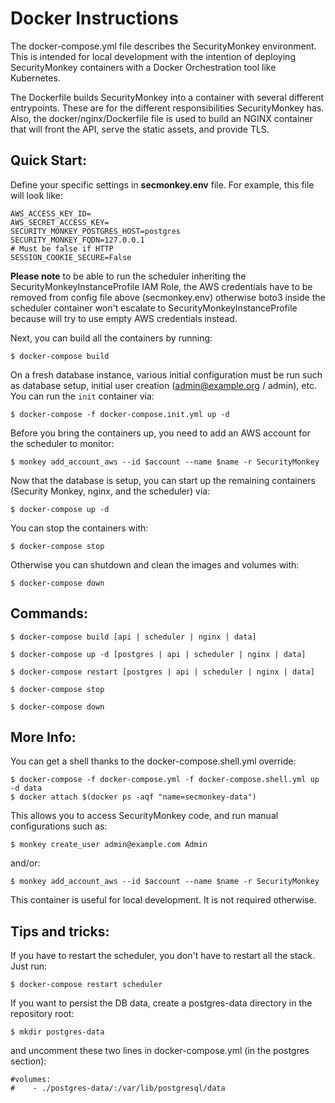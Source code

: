 Docker Instructions
===================

The docker-compose.yml file describes the SecurityMonkey environment. This is intended for local development with the intention of deploying SecurityMonkey containers with a Docker Orchestration tool like Kubernetes.

The Dockerfile builds SecurityMonkey into a container with several different entrypoints. These are for the different responsibilities SecurityMonkey has. Also, the docker/nginx/Dockerfile file is used to build an NGINX container that will front the API, serve the static assets, and provide TLS.

Quick Start:
------------

Define your specific settings in **secmonkey.env** file. For example, this file will look like:

    AWS_ACCESS_KEY_ID=
    AWS_SECRET_ACCESS_KEY=
    SECURITY_MONKEY_POSTGRES_HOST=postgres
    SECURITY_MONKEY_FQDN=127.0.0.1
    # Must be false if HTTP
    SESSION_COOKIE_SECURE=False

**Please note** to be able to run the scheduler inheriting the SecurityMonkeyInstanceProfile IAM Role, the AWS credentials have to be removed from config file above (secmonkey.env) otherwise boto3 inside the scheduler container won't escalate to SecurityMonkeyInstanceProfile because will try to use empty AWS credentials instead.


Next, you can build all the containers by running:

    $ docker-compose build

On a fresh database instance, various initial configuration must be run such as database setup, initial user creation (<admin@example.org> / admin), etc. You can run the `init` container via:

    $ docker-compose -f docker-compose.init.yml up -d

Before you bring the containers up, you need to add an AWS account for the scheduler to monitor:

    $ monkey add_account_aws --id $account --name $name -r SecurityMonkey

Now that the database is setup, you can start up the remaining containers (Security Monkey, nginx, and the scheduler) via:

    $ docker-compose up -d

You can stop the containers with:

    $ docker-compose stop

Otherwise you can shutdown and clean the images and volumes with:

    $ docker-compose down

Commands:
---------

    $ docker-compose build [api | scheduler | nginx | data]

    $ docker-compose up -d [postgres | api | scheduler | nginx | data]

    $ docker-compose restart [postgres | api | scheduler | nginx | data]

    $ docker-compose stop

    $ docker-compose down

More Info:
----------

You can get a shell thanks to the docker-compose.shell.yml override:

    $ docker-compose -f docker-compose.yml -f docker-compose.shell.yml up -d data
    $ docker attach $(docker ps -aqf "name=secmonkey-data")

This allows you to access SecurityMonkey code, and run manual configurations such as:

    $ monkey create_user admin@example.com Admin

and/or:

    $ monkey add_account_aws --id $account --name $name -r SecurityMonkey

This container is useful for local development. It is not required otherwise.

Tips and tricks:
----------------

If you have to restart the scheduler, you don't have to restart all the stack. Just run:

    $ docker-compose restart scheduler

If you want to persist the DB data, create a postgres-data directory in the repository root:

    $ mkdir postgres-data

and uncomment these two lines in docker-compose.yml (in the postgres section):

    #volumes:
    #    - ./postgres-data/:/var/lib/postgresql/data
    
    
